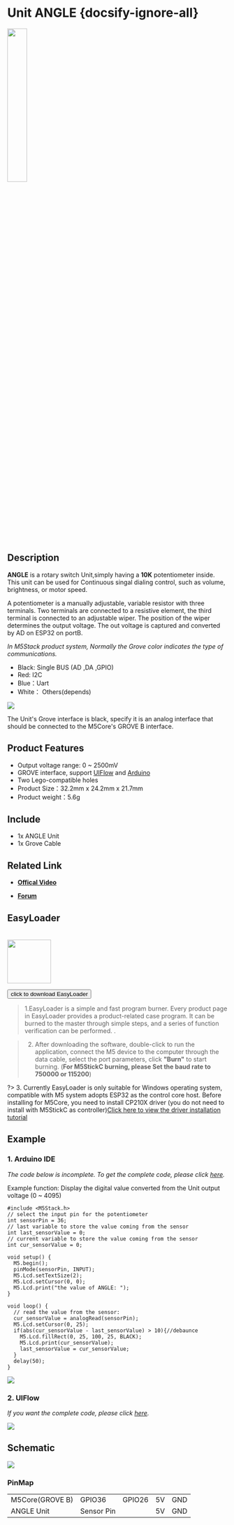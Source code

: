 # Unit ANGLE {docsify-ignore-all}

<img src="assets/img/product_pics/unit/M5GO_Unit_angle.png" width="30%" height="30%">


## Description

**ANGLE** is a rotary switch Unit,simply having a **10K** potentiometer inside. This unit can be used for Continuous singal dialing control, such as volume, brightness, or motor speed.

A potentiometer is a manually adjustable, variable resistor with three terminals. Two terminals are connected to a resistive element, the third terminal is connected to an adjustable wiper. The position of the wiper determines the output voltage.
The out voltage is captured and converted by AD on ESP32 on portB.


*In M5Stack product system, Normally the Grove color indicates the type of communications.*
- Black: Single BUS (AD ,DA ,GPIO)
- Red: I2C
- Blue：Uart
- White： Others(depends)


<img src="assets/img/product_pics/unit/angle/unit_angle_03.png">

The Unit's Grove interface is black, specify it is an analog interface that should be connected to the M5Core's GROVE B interface.

## Product Features

- Output voltage range: 0 ~ 2500mV
- GROVE interface, support [UIFlow](http://flow.m5stack.com) and [Arduino](http://www.arduino.cc)
- Two Lego-compatible holes
- Product Size：32.2mm x 24.2mm x 21.7mm
- Product weight：5.6g

## Include

- 1x ANGLE Unit
- 1x Grove Cable

## Related Link

- **[Offical Video](https://www.youtube.com/channel/UCozgFVglWYQXbvTmGyS739w)**

- **[Forum](http://forum.m5stack.com/)**


## EasyLoader

<img src="https://m5stack.oss-cn-shenzhen.aliyuncs.com/image/EasyLoader_logo.png" width="100px" style="margin-top:20px">

<a href="https://m5stack.oss-cn-shenzhen.aliyuncs.com/EasyLoader/Unit/EasyLoader_ANGLE.exe"><button type="button" class="btn btn-primary">click to download EasyLoader</button></a>

>1.EasyLoader is a simple and fast program burner. Every product page in EasyLoader provides a product-related case program. It can be burned to the master through simple steps, and a series of function verification can be performed. .

>2. After downloading the software, double-click to run the application, connect the M5 device to the computer through the data cable, select the port parameters, click **"Burn"** to start burning. (**For M5StickC burning, please Set the baud rate to 750000 or 115200**)

?> 3. Currently EasyLoader is only suitable for Windows operating system, compatible with M5 system adopts ESP32 as the control core host. Before installing for M5Core, you need to install CP210X driver (you do not need to install with M5StickC as controller)[Click here to view the driver installation tutorial](en/related_documents/M5Burner#install-usb-driver)

## Example

### 1. Arduino IDE

*The code below is incomplete. To get the complete code, please click [here](https://github.com/m5stack/M5-ProductExampleCodes/tree/master/Unit/ANGLE/Arduino).*

Example function: Display the digital value converted from the Unit output voltage (0 ~ 4095)

```arduino
#include <M5Stack.h>
// select the input pin for the potentiometer
int sensorPin = 36;
// last variable to store the value coming from the sensor
int last_sensorValue = 0;
// current variable to store the value coming from the sensor
int cur_sensorValue = 0;

void setup() {
  M5.begin();
  pinMode(sensorPin, INPUT);
  M5.Lcd.setTextSize(2);
  M5.Lcd.setCursor(0, 0);
  M5.Lcd.print("the value of ANGLE: ");
}

void loop() {
  // read the value from the sensor:
  cur_sensorValue = analogRead(sensorPin);
  M5.Lcd.setCursor(0, 25);
  if(abs(cur_sensorValue - last_sensorValue) > 10){//debaunce
    M5.Lcd.fillRect(0, 25, 100, 25, BLACK);
    M5.Lcd.print(cur_sensorValue);
    last_sensorValue = cur_sensorValue;
  }
  delay(50);
}
```

<img src="assets/img/product_pics/unit/unit_example/ANGLE/example_unit_angle_04.png">

### 2. UIFlow

*If you want the complete code, please click [here](https://github.com/m5stack/M5-ProductExampleCodes/tree/master/Unit/ANGLE/UIFlow).*

<img src="assets/img/product_pics/unit/unit_example/ANGLE/example_unit_angle_03.png">

## Schematic

<img src="assets/img/product_pics/unit/angle_sch.png">

### PinMap

<table>
 <tr><td>M5Core(GROVE B)</td><td>GPIO36</td><td>GPIO26</td><td>5V</td><td>GND</td></tr>
 <tr><td>ANGLE Unit</td><td>Sensor Pin</td><td> </td><td>5V</td><td>GND</td></tr>
</table>


<script>

   var purchase_link = 'https://m5stack.com/collections/m5-unit/products/angle-unit';

   anchor_search(purchase_link);
   scrollFunc();

</script>